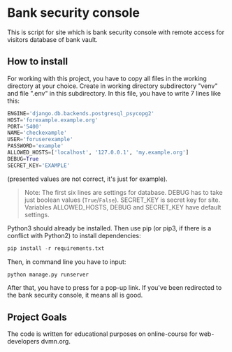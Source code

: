 # Bank security console
This is script for site which is bank security console with remote access for visitors database of bank vault.

## How to install

For working with this project, you have to copy all files in the working directory at your choice.  Create in working 
directory subdirectory "venv" and file ".env" in this subdirectory. In this file, you have to write 7 lines like this:
```python
ENGINE='django.db.backends.postgresql_psycopg2'
HOST='forexample.example.org'
PORT='5400'
NAME='checkexample'
USER='foruserexample'
PASSWORD='example'
ALLOWED_HOSTS=['localhost', '127.0.0.1', 'my.example.org']
DEBUG=True
SECRET_KEY='EXAMPLE'
```
(presented values are not correct, it's just for example). 
>Note: 
The first six lines are settings for database.
DEBUG has to take just boolean values (`True`/`False`).
SECRET_KEY is secret key for site.
Variables ALLOWED_HOSTS, DEBUG and SECRET_KEY have default settings. 

Python3 should already be installed. Then use pip (or pip3, if there is a conflict with Python2) to install dependencies:
```python
pip install -r requirements.txt
```
Then, in command line you have to input:
```python
python manage.py runserver
```
After that, you have to press for a pop-up link. If you've been redirected to the bank security console, 
it means all is good.

## Project Goals
The code is written for educational purposes on online-course for web-developers dvmn.org.
